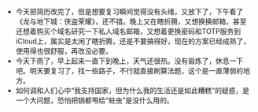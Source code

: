 - 今天把简历改完了，但是想要复习瞬间觉得没有头绪，又放下了，下午看了《龙与地下城：侠盗荣耀》，还不错。晚上又在瞎折腾，又想换换邮箱，甚至还想着购买个域名研究一下私人域名邮箱，又想着更换密码和TOTP服务到iCloud上，属实是太闲了瞎折腾，还是不要搞得好，现在的方案已经成熟了，使用得也很舒服，再改没必要。
- 今天下雨了，早上起来一直下到晚上，天气还很热。没有锻炼了，休息一下吧。明天要复习了，找一些路子，不行就直接刷算法题，这个是一直薄弱的地方。
- 如何调和人们心中“我支持国家，但为什么我的生活还是如此糟糕”的疑惑，是一个大问题，恐怕把锅都甩给“蛀虫”是没什么用的。
